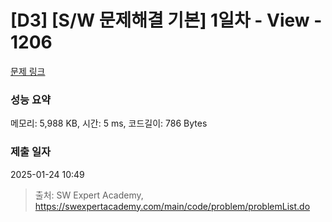 # [D3] [S/W 문제해결 기본] 1일차 - View - 1206 

[문제 링크](https://swexpertacademy.com/main/code/problem/problemDetail.do?contestProbId=AV134DPqAA8CFAYh) 

### 성능 요약

메모리: 5,988 KB, 시간: 5 ms, 코드길이: 786 Bytes

### 제출 일자

2025-01-24 10:49



> 출처: SW Expert Academy, https://swexpertacademy.com/main/code/problem/problemList.do